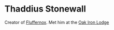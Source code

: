 # Thaddius Stonewall

Creator of [Fluffernox](Fluffernox). Met him at the [Oak Iron Lodge](../../Locations/Oak%20Iron%20Lodge)
